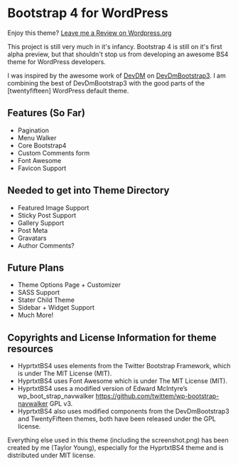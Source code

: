# Bootstrap 4 for WordPress

Enjoy this theme? [Leave me a Review on Wordpress.org](https://wordpress.org/support/view/theme-reviews/bootstrap-four#postform)

This project is still very much in it's infancy. Bootstrap 4 is still on it's first alpha preview, but that shouldn't stop us from developing an awesome BS4 theme for WordPress developers.

I was inspired by the awesome work of [DevDM](http://devdm.com/) on [DevDmBootstrap3](https://github.com/dannymachal/DevDmBootstrap3). I am combining the best of DevDmBootstrap3 with the good parts of the [twentyfifteen] WordPress default theme.

## Features (So Far)

* Pagination
* Menu Walker
* Core Bootstrap4
* Custom Comments form
* Font Awesome
* Favicon Support

## Needed to get into Theme Directory

* Featured Image Support
* Sticky Post Support
* Gallery Support
* Post Meta
* Gravatars
* Author Comments?

## Future Plans

* Theme Options Page + Customizer
* SASS Support
* Stater Child Theme
* Sidebar + Widget Support
* Much More!

## Copyrights and License Information for theme resources

* HyprtxtBS4 uses elements from the Twitter Bootstrap Framework, which is under The MIT License (MIT).
* HyprtxtBS4 uses Font Awesome which is under The MIT License (MIT).
* HyprtxtBS4 uses a modified version of Edward McIntyre’s wp_boot_strap_navwalker https://github.com/twittem/wp-bootstrap-navwalker GPL v3.
* HyprtxtBS4 also uses modified components from the DevDmBootstrap3 and TwentyFifteen themes, both have been released under the GPL license.

Everything else used in this theme (including the screenshot.png) has been created by me (Taylor Young), especially for the HyprtxtBS4 theme and is distributed under MIT license.

